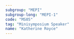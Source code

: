 ```yaml
---
subgroup: "MEPI"
subgroup-long: "MEPI-1"
code: "MS05"
tag: "Minisymposium Speaker"
name: "Katherine Royce"
---
```

